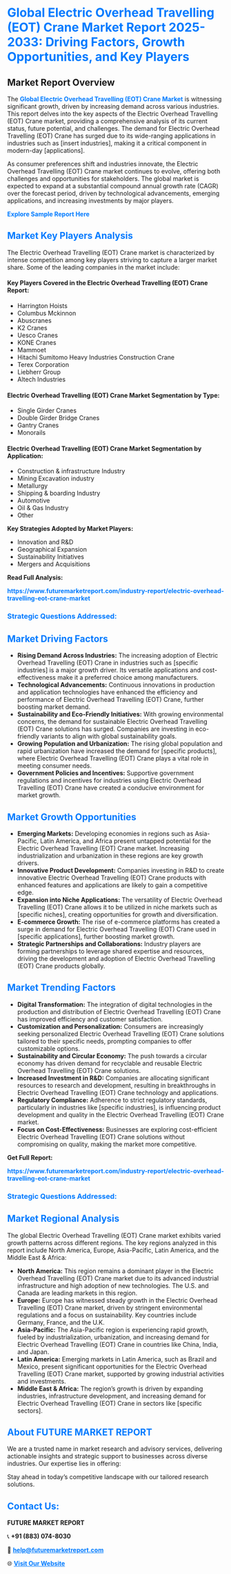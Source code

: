 <h1 style="color: #007BFF;">Global Electric Overhead Travelling (EOT) Crane Market Report 2025-2033: Driving Factors, Growth Opportunities, and Key Players</h1>

<section id="overview">
<h2>Market Report Overview</h2>
<p>The <a href="https://www.futuremarketreport.com/industry-report/electric-overhead-travelling-eot-crane-market" style="color: #007BFF; text-decoration: none;"><strong>Global Electric Overhead Travelling (EOT) Crane Market</strong></a> is witnessing significant growth, driven by increasing demand across various industries. This report delves into the key aspects of the Electric Overhead Travelling (EOT) Crane market, providing a comprehensive analysis of its current status, future potential, and challenges. The demand for Electric Overhead Travelling (EOT) Crane has surged due to its wide-ranging applications in industries such as [insert industries], making it a critical component in modern-day [applications].</p>
<p>As consumer preferences shift and industries innovate, the Electric Overhead Travelling (EOT) Crane market continues to evolve, offering both challenges and opportunities for stakeholders. The global market is expected to expand at a substantial compound annual growth rate (CAGR) over the forecast period, driven by technological advancements, emerging applications, and increasing investments by major players.</p>
</section>

<section id="overview">
<p><a href="https://www.futuremarketreport.com/request-sample/reportId=43134" style="color: #007BFF; text-decoration: none;"><strong>Explore Sample Report Here</strong></a></p>
</section>

<section id="key-players">
<h2 style="color: #007BFF;">Market Key Players Analysis</h2>
<p>The Electric Overhead Travelling (EOT) Crane market is characterized by intense competition among key players striving to capture a larger market share. Some of the leading companies in the market include:</p>
<h4>Key Players Covered in the Electric Overhead Travelling (EOT) Crane Report:</h4>
<ul><li>Harrington Hoists</li><li>Columbus Mckinnon</li><li>Abuscranes</li><li>K2 Cranes</li><li>Uesco Cranes</li><li>KONE Cranes</li><li>Mammoet</li><li>Hitachi Sumitomo Heavy Industries Construction Crane</li><li>Terex Corporation</li><li>Liebherr Group</li><li>Altech Industries</li></ul>
<h4>Electric Overhead Travelling (EOT) Crane Market Segmentation by Type:</h4>
<ul><li>Single Girder Cranes</li><li>Double Girder Bridge Cranes</li><li>Gantry Cranes</li><li>Monorails</li></ul>

<h4>Electric Overhead Travelling (EOT) Crane Market Segmentation by Application:</h4>
<ul><li>Construction &amp; infrastructure Industry</li><li>Mining Excavation industry</li><li>Metallurgy</li><li>Shipping &amp; boarding Industry</li><li>Automotive</li><li>Oil &amp; Gas Industry</li><li>Other</li></ul>
<p><strong>Key Strategies Adopted by Market Players:</strong></p>
<ul>
<li>Innovation and R&D</li>
<li>Geographical Expansion</li>
<li>Sustainability Initiatives</li>
<li>Mergers and Acquisitions</li>
</ul>
</section>

<section>
<p><strong>Read Full Analysis: </strong></p><a href="https://www.futuremarketreport.com/industry-report/electric-overhead-travelling-eot-crane-market" style="color: #007BFF; text-decoration: none;"><strong>https://www.futuremarketreport.com/industry-report/electric-overhead-travelling-eot-crane-market</strong></a>
<h3 style="color: #007BFF;">Strategic Questions Addressed:</h3>
</section>

<section id="driving-factors">
<h2 style="color: #007BFF;">Market Driving Factors</h2>
<ul>
<li><strong>Rising Demand Across Industries:</strong> The increasing adoption of Electric Overhead Travelling (EOT) Crane in industries such as [specific industries] is a major growth driver. Its versatile applications and cost-effectiveness make it a preferred choice among manufacturers.</li>
<li><strong>Technological Advancements:</strong> Continuous innovations in production and application technologies have enhanced the efficiency and performance of Electric Overhead Travelling (EOT) Crane, further boosting market demand.</li>
<li><strong>Sustainability and Eco-Friendly Initiatives:</strong> With growing environmental concerns, the demand for sustainable Electric Overhead Travelling (EOT) Crane solutions has surged. Companies are investing in eco-friendly variants to align with global sustainability goals.</li>
<li><strong>Growing Population and Urbanization:</strong> The rising global population and rapid urbanization have increased the demand for [specific products], where Electric Overhead Travelling (EOT) Crane plays a vital role in meeting consumer needs.</li>
<li><strong>Government Policies and Incentives:</strong> Supportive government regulations and incentives for industries using Electric Overhead Travelling (EOT) Crane have created a conducive environment for market growth.</li>
</ul>
</section>

<section id="growth-opportunities">
<h2 style="color: #007BFF;">Market Growth Opportunities</h2>
<ul>
<li><strong>Emerging Markets:</strong> Developing economies in regions such as Asia-Pacific, Latin America, and Africa present untapped potential for the Electric Overhead Travelling (EOT) Crane market. Increasing industrialization and urbanization in these regions are key growth drivers.</li>
<li><strong>Innovative Product Development:</strong> Companies investing in R&D to create innovative Electric Overhead Travelling (EOT) Crane products with enhanced features and applications are likely to gain a competitive edge.</li>
<li><strong>Expansion into Niche Applications:</strong> The versatility of Electric Overhead Travelling (EOT) Crane allows it to be utilized in niche markets such as [specific niches], creating opportunities for growth and diversification.</li>
<li><strong>E-commerce Growth:</strong> The rise of e-commerce platforms has created a surge in demand for Electric Overhead Travelling (EOT) Crane used in [specific applications], further boosting market growth.</li>
<li><strong>Strategic Partnerships and Collaborations:</strong> Industry players are forming partnerships to leverage shared expertise and resources, driving the development and adoption of Electric Overhead Travelling (EOT) Crane products globally.</li>
</ul>
</section>

<section id="trending-factors">
<h2 style="color: #007BFF;">Market Trending Factors</h2>
<ul>
<li><strong>Digital Transformation:</strong> The integration of digital technologies in the production and distribution of Electric Overhead Travelling (EOT) Crane has improved efficiency and customer satisfaction.</li>
<li><strong>Customization and Personalization:</strong> Consumers are increasingly seeking personalized Electric Overhead Travelling (EOT) Crane solutions tailored to their specific needs, prompting companies to offer customizable options.</li>
<li><strong>Sustainability and Circular Economy:</strong> The push towards a circular economy has driven demand for recyclable and reusable Electric Overhead Travelling (EOT) Crane solutions.</li>
<li><strong>Increased Investment in R&D:</strong> Companies are allocating significant resources to research and development, resulting in breakthroughs in Electric Overhead Travelling (EOT) Crane technology and applications.</li>
<li><strong>Regulatory Compliance:</strong> Adherence to strict regulatory standards, particularly in industries like [specific industries], is influencing product development and quality in the Electric Overhead Travelling (EOT) Crane market.</li>
<li><strong>Focus on Cost-Effectiveness:</strong> Businesses are exploring cost-efficient Electric Overhead Travelling (EOT) Crane solutions without compromising on quality, making the market more competitive.</li>
</ul>
</section>

<section>
<p><strong>Get Full Report: </strong></p><a href="https://www.futuremarketreport.com/industry-report/electric-overhead-travelling-eot-crane-market" style="color: #007BFF; text-decoration: none;"><strong>https://www.futuremarketreport.com/industry-report/electric-overhead-travelling-eot-crane-market</strong></a>
<h3 style="color: #007BFF;">Strategic Questions Addressed:</h3>
</section>


<section id="regional-analysis">
<h2 style="color: #007BFF;">Market Regional Analysis</h2>
<p>The global Electric Overhead Travelling (EOT) Crane market exhibits varied growth patterns across different regions. The key regions analyzed in this report include North America, Europe, Asia-Pacific, Latin America, and the Middle East & Africa:</p>
<ul>
<li><strong>North America:</strong> This region remains a dominant player in the Electric Overhead Travelling (EOT) Crane market due to its advanced industrial infrastructure and high adoption of new technologies. The U.S. and Canada are leading markets in this region.</li>
<li><strong>Europe:</strong> Europe has witnessed steady growth in the Electric Overhead Travelling (EOT) Crane market, driven by stringent environmental regulations and a focus on sustainability. Key countries include Germany, France, and the U.K.</li>
<li><strong>Asia-Pacific:</strong> The Asia-Pacific region is experiencing rapid growth, fueled by industrialization, urbanization, and increasing demand for Electric Overhead Travelling (EOT) Crane in countries like China, India, and Japan.</li>
<li><strong>Latin America:</strong> Emerging markets in Latin America, such as Brazil and Mexico, present significant opportunities for the Electric Overhead Travelling (EOT) Crane market, supported by growing industrial activities and investments.</li>
<li><strong>Middle East & Africa:</strong> The region’s growth is driven by expanding industries, infrastructure development, and increasing demand for Electric Overhead Travelling (EOT) Crane in sectors like [specific sectors].</li>
</ul>
</section>

<footer>
<h2 style="color: #007BFF;">About FUTURE MARKET REPORT</h2>
<p>We are a trusted name in market research and advisory services, delivering actionable insights and strategic support to businesses across diverse industries. Our expertise lies in offering:</p>

<p>Stay ahead in today’s competitive landscape with our tailored research solutions.</p>

<h2 style="color: #007BFF;">Contact Us:</h2>
<p><strong>FUTURE MARKET REPORT</strong></p>
<p>📞 <strong>+91 (883) 074-8030</strong></p>
<p>📧 <strong><a href="mailto:help@futuremarketreport.com" style="color: #007BFF;">help@futuremarketreport.com</a></strong></p>
<p>🌐 <strong><a href="https://www.futuremarketreport.com/" style="color: #007BFF;">Visit Our Website</a></strong></p>
</footer>
